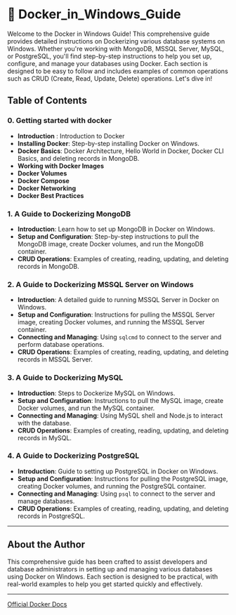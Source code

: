 # 🔖 Docker_in_Windows_Guide

Welcome to the Docker in Windows Guide! This comprehensive guide provides detailed instructions on Dockerizing various database systems on Windows. Whether you're working with MongoDB, MSSQL Server, MySQL, or PostgreSQL, you'll find step-by-step instructions to help you set up, configure, and manage your databases using Docker. Each section is designed to be easy to follow and includes examples of common operations such as CRUD (Create, Read, Update, Delete) operations. Let's dive in!

## Table of Contents

### 0. Getting started with docker
- **Introduction** : Introduction to Docker
- **Installing Docker**: Step-by-step installing Docker on Windows.
- **Docker Basics**: Docker Architecture, Hello World in Docker, Docker CLI Basics, and deleting records in MongoDB.
- **Working with Docker Images**
- **Docker Volumes**
- **Docker Compose**
- **Docker Networking**
- **Docker Best Practices**

### 1. A Guide to Dockerizing MongoDB
- **Introduction**: Learn how to set up MongoDB in Docker on Windows.
- **Setup and Configuration**: Step-by-step instructions to pull the MongoDB image, create Docker volumes, and run the MongoDB container.
- **CRUD Operations**: Examples of creating, reading, updating, and deleting records in MongoDB.

### 2. A Guide to Dockerizing MSSQL Server on Windows
- **Introduction**: A detailed guide to running MSSQL Server in Docker on Windows.
- **Setup and Configuration**: Instructions for pulling the MSSQL Server image, creating Docker volumes, and running the MSSQL Server container.
- **Connecting and Managing**: Using `sqlcmd` to connect to the server and perform database operations.
- **CRUD Operations**: Examples of creating, reading, updating, and deleting records in MSSQL Server.

### 3. A Guide to Dockerizing MySQL
- **Introduction**: Steps to Dockerize MySQL on Windows.
- **Setup and Configuration**: Instructions to pull the MySQL image, create Docker volumes, and run the MySQL container.
- **Connecting and Managing**: Using MySQL shell and Node.js to interact with the database.
- **CRUD Operations**: Examples of creating, reading, updating, and deleting records in MySQL.

### 4. A Guide to Dockerizing PostgreSQL
- **Introduction**: Guide to setting up PostgreSQL in Docker on Windows.
- **Setup and Configuration**: Instructions for pulling the PostgreSQL image, creating Docker volumes, and running the PostgreSQL container.
- **Connecting and Managing**: Using `psql` to connect to the server and manage databases.
- **CRUD Operations**: Examples of creating, reading, updating, and deleting records in PostgreSQL.

---

## About the Author
This comprehensive guide has been crafted to assist developers and database administrators in setting up and managing various databases using Docker on Windows. Each section is designed to be practical, with real-world examples to help you get started quickly and effectively.

---

<seealso>
    <category ref="wrs">
        <a href="https://docs.docker.com/">Official Docker Docs</a>        
    </category>
</seealso>